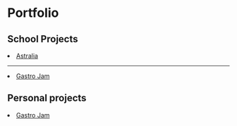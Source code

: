 # Portfolio

## School Projects

<li><a href = "https://github.com/MarcoBalletta/Astralia">Astralia</a></li>


----------------------------------------------------------------------------------------------------------------------------------------------------------

<li><a href = "https://github.com/MarcoBalletta/Gastro-Jam">Gastro Jam</a></li>

## Personal projects

<li><a href = "https://github.com/MarcoBalletta/Gastro-Jam">Gastro Jam</a></li>
